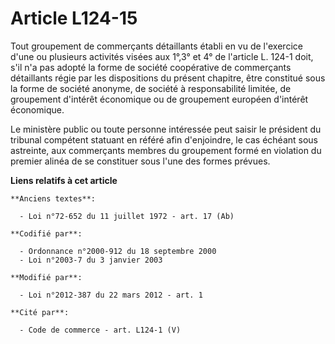# Article L124-15

Tout groupement de commerçants détaillants établi en vu de l'exercice d'une ou plusieurs activités visées aux 1°,3° et 4° de
l'article L. 124-1 doit, s'il n'a pas adopté la forme de société coopérative de commerçants détaillants régie par les
dispositions du présent chapitre, être constitué sous la forme de société anonyme, de société à responsabilité limitée, de
groupement d'intérêt économique ou de groupement européen d'intérêt économique. 

Le ministère public ou toute personne intéressée peut saisir le président du tribunal compétent statuant en référé afin
d'enjoindre, le cas échéant sous astreinte, aux commerçants membres du groupement formé en violation du premier alinéa de se
constituer sous l'une des formes prévues.

**Liens relatifs à cet article**

	**Anciens textes**:

	  - Loi n°72-652 du 11 juillet 1972 - art. 17 (Ab)

	**Codifié par**:

	  - Ordonnance n°2000-912 du 18 septembre 2000
	  - Loi n°2003-7 du 3 janvier 2003

	**Modifié par**:

	  - Loi n°2012-387 du 22 mars 2012 - art. 1

	**Cité par**:

	  - Code de commerce - art. L124-1 (V)

